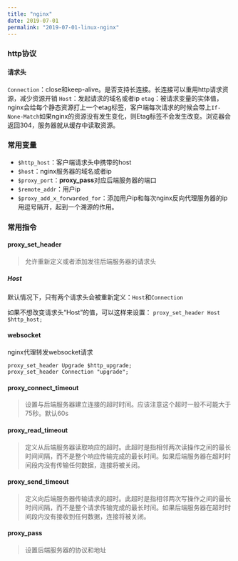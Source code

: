 ```yaml
---
title: "nginx"
date: 2019-07-01
permalink: "2019-07-01-linux-nginx"
---
```







### http协议
#### 请求头
`Connection`：close和keep-alive。是否支持长连接。长连接可以重用http请求资源，减少资源开销
`Host`：发起请求的域名或者ip
`etag`：被请求变量的实体值，nginx会给每个静态资源打上一个etag标签，客户端每次请求的时候会带上`If-None-Match`如果nginx的资源没有发生变化，则Etag标签不会发生改变。浏览器会返回304，服务器就从缓存中读取资源。




### 常用变量
- `$http_host`：客户端请求头中携带的host
- `$host`：nginx服务器的域名或者ip
- `$proxy_port`：**proxy_pass**对应后端服务器的端口
- `$remote_addr`：用户ip
- `$proxy_add_x_forwarded_for`：添加用户ip和每次nginx反向代理服务器的ip用逗号隔开，起到一个溯源的作用。

### 常用指令
#### proxy_set_header
> 允许重新定义或者添加发往后端服务器的请求头

##### Host
默认情况下，只有两个请求头会被重新定义：`Host`和`Connection`

如果不想改变请求头“Host”的值，可以这样来设置：
`proxy_set_header Host       $http_host;`

#### websocket
nginx代理转发websocket请求
```
proxy_set_header Upgrade $http_upgrade;
proxy_set_header Connection "upgrade";
```

#### 	proxy_connect_timeout
> 设置与后端服务器建立连接的超时时间。应该注意这个超时一般不可能大于75秒。默认60s


#### proxy_read_timeout
> 定义从后端服务器读取响应的超时。此超时是指相邻两次读操作之间的最长时间间隔，而不是整个响应传输完成的最长时间。如果后端服务器在超时时间段内没有传输任何数据，连接将被关闭。

#### proxy_send_timeout
> 定义向后端服务器传输请求的超时。此超时是指相邻两次写操作之间的最长时间间隔，而不是整个请求传输完成的最长时间。如果后端服务器在超时时间段内没有接收到任何数据，连接将被关闭。

#### proxy_pass
> 设置后端服务器的协议和地址